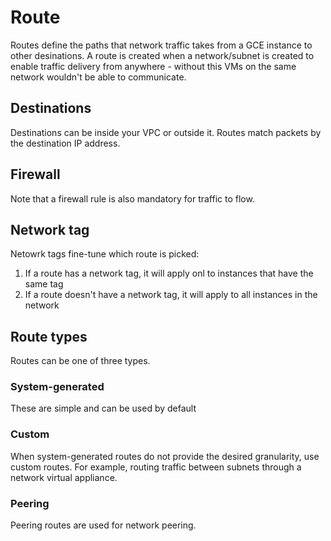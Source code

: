 # Route
Routes define the paths that network traffic takes from a GCE instance to other desinations.
A route is created when a network/subnet is created to enable traffic delivery from anywhere - without this VMs on the same network wouldn't be able to communicate.

## Destinations
Destinations can be inside your VPC or outside it.
Routes match packets by the destination IP address.

## Firewall
Note that a firewall rule is also mandatory for traffic to flow.

## Network tag
Netowrk tags fine-tune which route is picked:
1. If a route has a network tag, it will apply onl to instances that have the same tag
1. If a route doesn't have a network tag, it will apply to all instances in the network

## Route types
Routes can be one of three types.
### System-generated
These are simple and can be used by default
### Custom
When system-generated routes do not provide the desired granularity, use custom routes.
For example, routing traffic between subnets through a network virtual appliance.
### Peering
Peering routes are used for network peering.
